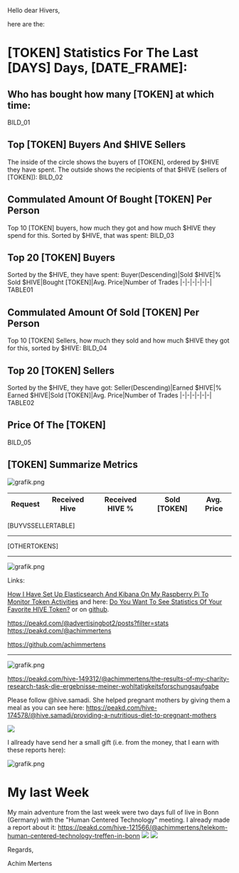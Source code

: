 Hello dear Hivers,

here are the:

# [TOKEN] Statistics For The Last [DAYS] Days, [DATE_FRAME]:

## Who has bought how many [TOKEN] at which time:

BILD_01

## Top [TOKEN] Buyers And $HIVE Sellers
The inside of the circle shows the buyers of [TOKEN], ordered by $HIVE they have spent. The outside shows the recipients of that $HIVE (sellers of [TOKEN]):
BILD_02


## Commulated Amount Of Bought [TOKEN] Per Person
Top 10 [TOKEN] buyers, how much they got and how much $HIVE they spend for this. Sorted by $HIVE, that was spent:
BILD_03


## Top 20 [TOKEN] Buyers
Sorted by the $HIVE, they have spent:
Buyer(Descending)|Sold $HIVE|% Sold $HIVE|Bought [TOKEN]|Avg. Price|Number of Trades
|-|-|-|-|-|-|
TABLE01

## Commulated Amount Of Sold [TOKEN] Per Person
Top 10 [TOKEN] Sellers, how much they sold and how much $HIVE they got for this, sorted by $HIVE:
BILD_04

## Top 20 [TOKEN] Sellers
Sorted by the $HIVE, they have got:
Seller(Descending)|Earned $HIVE|% Earned $HIVE|Sold [TOKEN]|Avg. Price|Number of Trades
|-|-|-|-|-|-|
TABLE02

## Price Of The [TOKEN]
BILD_05

## [TOKEN] Summarize Metrics


![grafik.png](https://files.peakd.com/file/peakd-hive/achimmertens/23tbRUo9x9mdFCL6QMXkmwzxfsB5McJsUhqLqeyvGVjHS6hax8CYsGMmifJJcTMjKajSX.png)

Request|Received Hive|Received HIVE %|Sold [TOKEN]|Avg. Price
|-|-|-|-|-|
[BUYVSSELLERTABLE]

---

[OTHERTOKENS]

---
![grafik.png](https://files.peakd.com/file/peakd-hive/achimmertens/23tbMYLLwSBguRHDaTyeM72tJKY67mjUzT4sGXE73P7um5vxwhgVXX4zF4SxA6wovY9KU.png)

Links:

[How I Have Set Up Elasticsearch And Kibana On My Raspberry Pi To Monitor Token Activities](https://peakd.com/hive-122315/@achimmertens/how-i-have-set-up-elasticsearch-and-kibana-on-my-raspberry-pi-to-monitor-token-activities) and here: [Do You Want To See Statistics Of Your Favorite HIVE Token?](https://peakd.com/hive-167922/@achimmertens/do-you-want-to-see-statistics-of-your-favorite-hive-token) or on [github](https://github.com/achimmertens/HiveTokenELK/tree/master).

https://peakd.com/@advertisingbot2/posts?filter=stats
https://peakd.com/@achimmertens

https://github.com/achimmertens

---
![grafik.png](https://files.peakd.com/file/peakd-hive/achimmertens/Eo6D7MMCuC6NraHK5r9TsHPk1SjoXbZ7QUnwvX1BkezknVPVeTNuCNbAZ59X7gFMmrG.png)

https://peakd.com/hive-149312/@achimmertens/the-results-of-my-charity-research-task-die-ergebnisse-meiner-wohltatigkeitsforschungsaufgabe


Please follow @hive.samadi.
She helped pregnant mothers by giving them a meal as you can see here: https://peakd.com/hive-174578/@hive.samadi/providing-a-nutritious-diet-to-pregnant-mothers

![](https://images.hive.blog/0x0/https://files.peakd.com/file/peakd-hive/hive.samadi/AKU5q4VEnHkkpsmusFy1ob14YDMAJRxeNUawffHaSbYKDkbtfg1NWZ4L1uZcDdN.png)

I allready have send her a small gift (i.e. from the money, that I earn with these reports here):

![grafik.png](https://files.peakd.com/file/peakd-hive/anobel/23t7939qwyAqow8epdY1RmfitqrncGDiQczcDssVKAkA6N7ZrQ7cabAfeCVH9Wv7BjVk9.png)

# My last Week 
My main adventure from the last week were two days full of live in Bonn (Germany) with the "Human Centered Technology" meeting. I already made a report about it: https://peakd.com/hive-121566/@achimmertens/telekom-human-centered-technology-treffen-in-bonn
![](https://images.hive.blog/0x0/https://files.peakd.com/file/peakd-hive/achimmertens/23z7DqpeghRgiv2MFKicsEEPEu3v3kojsbZmnE8hjCT6mPC8ukVmgv6J1MCfrdeaseTSX.png)
![](https://images.hive.blog/0x0/https://files.peakd.com/file/peakd-hive/achimmertens/23wWxrf5xfRvCh4nJb6aNe1umygYVmJKWPP7M5k5xmgLdqAVnB1FnHh8JE9oEVkqFxjYC.png)

Regards,

Achim Mertens
